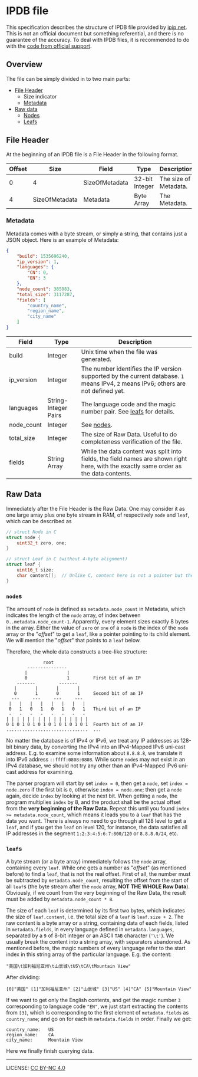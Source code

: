 IPDB file
=========

This specification describes the structure of IPDB file provided by [ipip.net](https://www.ipip.net). This is not an official document but something referential, and there is no guarantee of the accuracy.
To deal with IPDB files, it is recommended to do with the [code from official support](https://www.ipip.net/support/code.html).

## Overview

The file can be simply divided in to two main parts:

- [File Header](#file-header)
   - Size indicator
   - [Metadata](#metadata)
- [Raw data](#raw-data)
   - [Nodes](#nodes)
   - [Leafs](#leafs)

## File Header

At the beginning of an IPDB file is a File Header in the following format. 

| Offset | Size           | Field          | Type           | Description           |
|--------|----------------|----------------|----------------|-----------------------|
| 0      | 4              | SizeOfMetadata | 32-bit Integer | The size of Metadata. |
| 4      | SizeOfMetadata | Metadata       | Byte Array     | The Metadata.         |

### Metadata

Metadata comes with a byte stream, or simply a string, that contains just a JSON object. Here is an example of Metadata:

```JSON
{
    "build": 1535696240,
    "ip_version": 1,
    "languages": {
        "CN": 0,
        "EN": 3
    },
    "node_count": 385083,
    "total_size": 3117287,
    "fields": [
        "country_name",
        "region_name",
        "city_name"
    ]
}
```

| Field      | Type                 | Description                                                                                                                           |
|------------|----------------------|---------------------------------------------------------------------------------------------------------------------------------------|
| build      | Integer              | Unix time when the file was generated.                                                                                                |
| ip_version | Integer              | The number identifies the IP version supported by the current database. `1` means IPv4, `2` means IPv6; others are not defined yet.   |
| languages  | String-Integer Pairs | The language code and the magic number pair. See [leafs](#leafs) for details.                                                         |
| node_count | Integer              | See [nodes](#nodes).                                                                                                                  |
| total_size | Integer              | The size of Raw Data. Useful to do completeness verification of the file.                                                             |
| fields     | String Array         | While the data content was split into fields, the field names are shown right here, with the exactly same order as the data contents. |

## Raw Data

Immediately after the File Header is the Raw Data. One may consider it as one large array plus one byte stream in RAM, of respectively `node` and `leaf`, which can be described as

```C
// struct Node in C
struct node {
    uint32_t zero, one;
}

// struct Leaf in C (without 4-byte alignment)
struct leaf {
    uint16_t size;
    char content[];  // Unlike C, content here is not a pointer but the array itself
}
```

### `node`s

The amount of `node` is defined as `metadata.node_count` in Metadata, which indicates the length of the `node` array, of index between `0..metadata.node_count-1`. Apparently, every element sizes exactly 8 bytes in the array. Either the value of `zero` or `one` of a `node` is the index of the `node` array or the "*offset*" to get a `leaf`, like a pointer pointing to its child element. 
We will mention the "*offset*" that points to a `leaf` below.

Therefore, the whole data constructs a tree-like structure:

```
              root
        ---------------
       |               |
       0               1         First bit of an IP
    -------         -------
   |       |       |       |
   0       1       0       1     Second bit of an IP
  ---     ---     ---     ---
 |   |   |   |   |   |   |   |
 0   1   0   1   0   1   0   1   Third bit of an IP
 -   -   -   -   -   -   -   -
| | | | | | | | | | | | | | | |
0 1 0 1 0 1 0 1 0 1 0 1 0 1 0 1  Fourth bit of an IP
...............................  ...
```

No matter the database is of IPv4 or IPv6, we treat any IP addresses as 128-bit binary data, by converting the IPv4 into an IPv4-Mapped IPv6 uni-cast address. E.g. to examine some information about `8.8.8.8`, we translate it into IPv6 address `::ffff:0808:0808`. While some `node`s may not exist in an IPv4 database, we should not try any other than an IPv4-Mapped IPv6 uni-cast address for examining.

The parser program will start by set `index = 0`, then get a `node`, set `index = node.zero` if the first bit is `0`, otherwise `index = node.one`; then get a `node` again, decide `index` by looking at the next bit. When getting a `node`, the program multiplies `index` by 8, and the product shall be the actual offset from the **very beginning of the Raw Data**. Repeat this until you found `index >= metadata.node_count`, which means it leads you to a `leaf` that has the data you want. There is always no need to go through all 128 level to get a `leaf`, and if you get the `leaf` on level 120, for instance, the data satisfies all IP addresses in the segment `1:2:3:4:5:6:7:800/120` or `8.8.8.0/24`, etc. 

### `leaf`s

A byte stream (or a byte array) immediately follows the `node` array, containing every `leaf`. While one gets a number as "*offset*" (as mentioned before) to find a `leaf`, that is not the real offset. First of all, the number must be subtracted by `metadata.node_count`, resulting the offset from the start of all `leaf`s (the byte stream after the `node` array, **NOT THE WHOLE Raw Data**). Obviously, if we count from the very beginning of the Raw Data, the result must be added by `metadata.node_count * 8`.

The size of each `leaf` is determined by its first two bytes, which indicates the size of `leaf.content`, i.e. the total size of a `leaf` is `leaf.size + 2`. The raw content is a byte array or a string, containing data of each fields, listed in `metadata.fields`, in every language defined in `metadata.languages`, separated by a `9` of 8-bit integer or an ASCII `TAB` character (`'\t'`). We usually break the content into a string array, with separators abandoned. As mentioned before, the magic numbers of every language refer to the start index in this string array of the particular language. E.g. the content:

```
"美国\t加利福尼亚州\t山景城\tUS\tCA\tMountain View"
```

After dividing:

```
[0]"美国" [1]"加利福尼亚州" [2]"山景城" [3]"US" [4]"CA" [5]"Mountain View"
```

If we want to get only the English contents, and get the magic number `3` corresponding to language code `"EN"`, we just start extracting the contents from `[3]`, which is corresponding to the first element of `metadata.fields` as `country_name`; and go on for each in `metadata.fields` in order. Finally we get:

```
country_name:   US
region_name:    CA
city_name:      Mountain View
```

Here we finally finish querying data.

---

LICENSE: [CC BY-NC 4.0](https://creativecommons.org/licenses/by-nc/4.0/)
